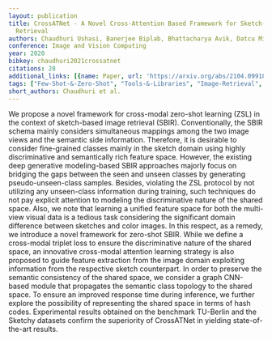 ```yaml
---
layout: publication
title: CrossATNet - A Novel Cross-Attention Based Framework for Sketch-Based Image
  Retrieval
authors: Chaudhuri Ushasi, Banerjee Biplab, Bhattacharya Avik, Datcu Mihai
conference: Image and Vision Computing
year: 2020
bibkey: chaudhuri2021crossatnet
citations: 28
additional_links: [{name: Paper, url: 'https://arxiv.org/abs/2104.09918'}]
tags: ["Few-Shot-&-Zero-Shot", "Tools-&-Libraries", "Image-Retrieval", "Hashing-Methods", "Distance-Metric-Learning", "Datasets", "Evaluation"]
short_authors: Chaudhuri et al.
---
```

We propose a novel framework for cross-modal zero-shot learning (ZSL) in the
context of sketch-based image retrieval (SBIR). Conventionally, the SBIR schema
mainly considers simultaneous mappings among the two image views and the
semantic side information. Therefore, it is desirable to consider fine-grained
classes mainly in the sketch domain using highly discriminative and
semantically rich feature space. However, the existing deep generative
modeling-based SBIR approaches majorly focus on bridging the gaps between the
seen and unseen classes by generating pseudo-unseen-class samples. Besides,
violating the ZSL protocol by not utilizing any unseen-class information during
training, such techniques do not pay explicit attention to modeling the
discriminative nature of the shared space. Also, we note that learning a
unified feature space for both the multi-view visual data is a tedious task
considering the significant domain difference between sketches and color
images. In this respect, as a remedy, we introduce a novel framework for
zero-shot SBIR. While we define a cross-modal triplet loss to ensure the
discriminative nature of the shared space, an innovative cross-modal attention
learning strategy is also proposed to guide feature extraction from the image
domain exploiting information from the respective sketch counterpart. In order
to preserve the semantic consistency of the shared space, we consider a graph
CNN-based module that propagates the semantic class topology to the shared
space. To ensure an improved response time during inference, we further explore
the possibility of representing the shared space in terms of hash codes.
Experimental results obtained on the benchmark TU-Berlin and the Sketchy
datasets confirm the superiority of CrossATNet in yielding state-of-the-art
results.